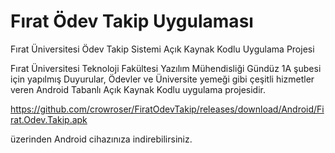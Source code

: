 # Fırat Ödev Takip Uygulaması
Fırat Üniversitesi Ödev Takip Sistemi Açık Kaynak Kodlu Uygulama Projesi

Fırat Üniversitesi Teknoloji Fakültesi Yazılım Mühendisliği Gündüz 1A şubesi için yapılmış Duyurular, Ödevler ve Üniversite yemeği gibi çeşitli hizmetler veren Android Tabanlı Açık Kaynak Kodlu uygulama projesidir.  

https://github.com/crowroser/FiratOdevTakip/releases/download/Android/Firat.Odev.Takip.apk

üzerinden Android cihazınıza indirebilirsiniz.

